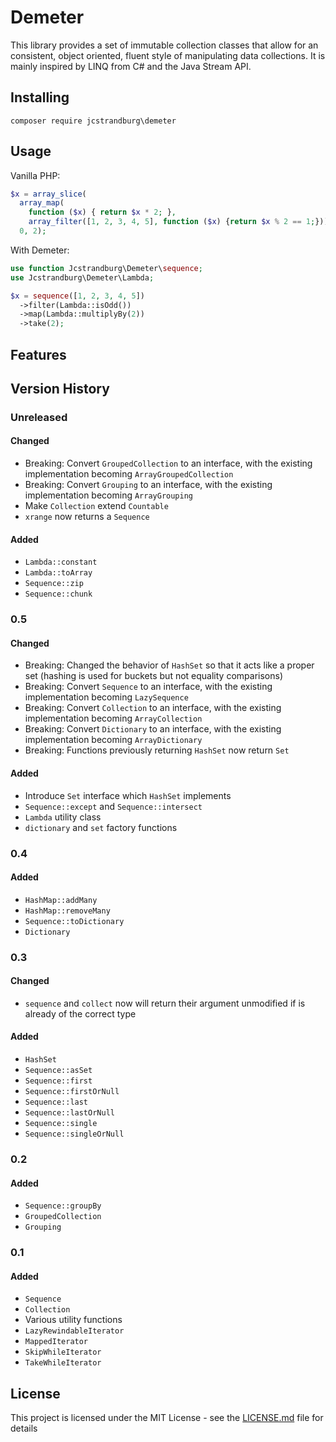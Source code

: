 # Demeter

This library provides a set of immutable collection classes that allow for an consistent, object oriented, fluent style of manipulating data collections. It is mainly inspired by LINQ from C# and the Java Stream API.

## Installing

`composer require jcstrandburg\demeter`

## Usage

Vanilla PHP:

```php
$x = array_slice(
  array_map(
    function ($x) { return $x * 2; },
    array_filter([1, 2, 3, 4, 5], function ($x) {return $x % 2 == 1;})),
  0, 2);
```

With Demeter:

```php
use function Jcstrandburg\Demeter\sequence;
use Jcstrandburg\Demeter\Lambda;

$x = sequence([1, 2, 3, 4, 5])
  ->filter(Lambda::isOdd())
  ->map(Lambda::multiplyBy(2))
  ->take(2);
```

## Features

## Version History

### Unreleased

#### Changed
* Breaking: Convert `GroupedCollection` to an interface, with the existing implementation becoming `ArrayGroupedCollection`
* Breaking: Convert `Grouping` to an interface, with the existing implementation becoming `ArrayGrouping`
* Make `Collection` extend `Countable`
* `xrange` now returns a `Sequence`

#### Added
* `Lambda::constant`
* `Lambda::toArray`
* `Sequence::zip`
* `Sequence::chunk`

### 0.5

#### Changed
* Breaking: Changed the behavior of `HashSet` so that it acts like a proper set (hashing is used for buckets but not equality comparisons)
* Breaking: Convert `Sequence` to an interface, with the existing implementation becoming `LazySequence`
* Breaking: Convert `Collection` to an interface, with the existing implementation becoming `ArrayCollection`
* Breaking: Convert `Dictionary` to an interface, with the existing implementation becoming `ArrayDictionary`
* Breaking: Functions previously returning `HashSet` now return `Set`

#### Added
* Introduce `Set` interface which `HashSet` implements
* `Sequence::except` and `Sequence::intersect`
* `Lambda` utility class
* `dictionary` and `set` factory functions

### 0.4

#### Added
* `HashMap::addMany`
* `HashMap::removeMany`
* `Sequence::toDictionary`
* `Dictionary`

### 0.3

#### Changed
* `sequence` and `collect` now will return their argument unmodified if is already of the correct type

#### Added
* `HashSet`
* `Sequence::asSet`
* `Sequence::first`
* `Sequence::firstOrNull`
* `Sequence::last`
* `Sequence::lastOrNull`
* `Sequence::single`
* `Sequence::singleOrNull`

### 0.2

#### Added
* `Sequence::groupBy`
* `GroupedCollection`
* `Grouping`

### 0.1

#### Added
* `Sequence`
* `Collection`
* Various utility functions
* `LazyRewindableIterator`
* `MappedIterator`
* `SkipWhileIterator`
* `TakeWhileIterator`

## License

This project is licensed under the MIT License - see the [LICENSE.md](LICENSE.md) file for details
